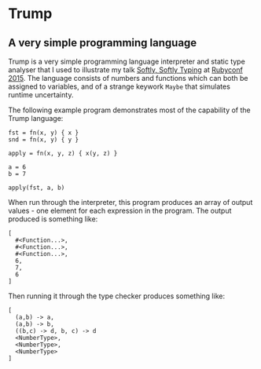 # Trump #
## A very simple programming language ##

Trump is a very simple programming language interpreter and static
type analyser that I used to illustrate my talk
[Softly, Softly Typing](http://rubyconf.org/program) at
[Rubyconf 2015](http://rubyconf.org/). The language consists of
numbers and functions which can both be assigned to variables, and of
a strange keywork `Maybe` that simulates runtime uncertainty.

The following example program demonstrates most of the capability of
the Trump language:

```
fst = fn(x, y) { x }
snd = fn(x, y) { y }

apply = fn(x, y, z) { x(y, z) }

a = 6
b = 7

apply(fst, a, b)
```

When run through the interpreter, this program produces an array of
output values - one element for each expression in the program. The
output produced is something like:

```
[
  #<Function...>,
  #<Function...>,
  #<Function...>,
  6,
  7,
  6
]
```

Then running it through the type checker produces something like:

```
[
  (a,b) -> a,
  (a,b) -> b,
  ((b,c) -> d, b, c) -> d
  <NumberType>,
  <NumberType>,
  <NumberType>
]
```
